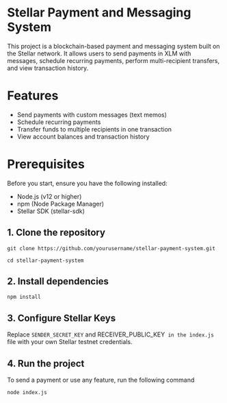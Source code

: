 # Stellar Payment and Messaging System
This project is a blockchain-based payment and messaging system built on the Stellar network. It allows users to send payments in XLM with messages, schedule recurring payments, perform multi-recipient transfers, and view transaction history.

# Features
- Send payments with custom messages (text memos)
- Schedule recurring payments
- Transfer funds to multiple recipients in one transaction
- View account balances and transaction history

# Prerequisites
Before you start, ensure you have the following installed:

- Node.js (v12 or higher)
- npm (Node Package Manager)
- Stellar SDK (stellar-sdk)

## 1. Clone the repository
`git clone https://github.com/yourusername/stellar-payment-system.git`

`cd stellar-payment-system`

## 2. Install dependencies
`npm install`

## 3. Configure Stellar Keys
Replace `SENDER_SECRET_KEY` and  RECEIVER_PUBLIC_KEY` in the ìndex.js` file with your own Stellar testnet credentials.

## 4. Run the project
To send a payment or use any feature, run the following command

`node index.js`
